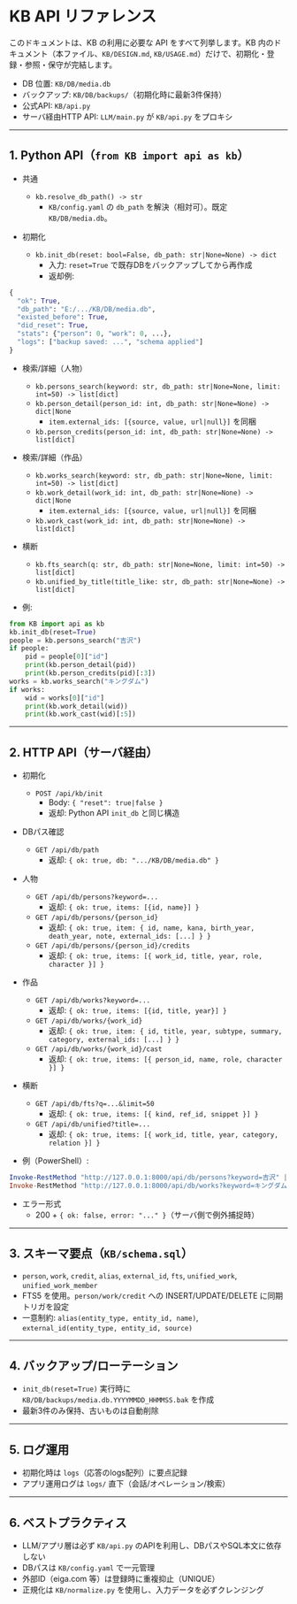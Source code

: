 # KB API リファレンス

このドキュメントは、KB の利用に必要な API をすべて列挙します。KB 内のドキュメント（本ファイル、`KB/DESIGN.md`, `KB/USAGE.md`）だけで、初期化・登録・参照・保守が完結します。

- DB 位置: `KB/DB/media.db`
- バックアップ: `KB/DB/backups/`（初期化時に最新3件保持）
- 公式API: `KB/api.py`
- サーバ経由HTTP API: `LLM/main.py` が `KB/api.py` をプロキシ

---

## 1. Python API（`from KB import api as kb`）

- 共通
  - `kb.resolve_db_path() -> str`
    - `KB/config.yaml` の `db_path` を解決（相対可）。既定 `KB/DB/media.db`。

- 初期化
  - `kb.init_db(reset: bool=False, db_path: str|None=None) -> dict`
    - 入力: `reset=True` で既存DBをバックアップしてから再作成
    - 返却例:
```python
{
  "ok": True,
  "db_path": "E:/.../KB/DB/media.db",
  "existed_before": True,
  "did_reset": True,
  "stats": {"person": 0, "work": 0, ...},
  "logs": ["backup saved: ...", "schema applied"]
}
```

- 検索/詳細（人物）
  - `kb.persons_search(keyword: str, db_path: str|None=None, limit: int=50) -> list[dict]`
  - `kb.person_detail(person_id: int, db_path: str|None=None) -> dict|None`
    - `item.external_ids: [{source, value, url|null}]` を同梱
  - `kb.person_credits(person_id: int, db_path: str|None=None) -> list[dict]`

- 検索/詳細（作品）
  - `kb.works_search(keyword: str, db_path: str|None=None, limit: int=50) -> list[dict]`
  - `kb.work_detail(work_id: int, db_path: str|None=None) -> dict|None`
    - `item.external_ids: [{source, value, url|null}]` を同梱
  - `kb.work_cast(work_id: int, db_path: str|None=None) -> list[dict]`

- 横断
  - `kb.fts_search(q: str, db_path: str|None=None, limit: int=50) -> list[dict]`
  - `kb.unified_by_title(title_like: str, db_path: str|None=None) -> list[dict]`

- 例:
```python
from KB import api as kb
kb.init_db(reset=True)
people = kb.persons_search("吉沢")
if people:
    pid = people[0]["id"]
    print(kb.person_detail(pid))
    print(kb.person_credits(pid)[:3])
works = kb.works_search("キングダム")
if works:
    wid = works[0]["id"]
    print(kb.work_detail(wid))
    print(kb.work_cast(wid)[:5])
```

---

## 2. HTTP API（サーバ経由）

- 初期化
  - `POST /api/kb/init`
    - Body: `{ "reset": true|false }`
    - 返却: Python API `init_db` と同じ構造

- DBパス確認
  - `GET /api/db/path`
    - 返却: `{ ok: true, db: ".../KB/DB/media.db" }`

- 人物
  - `GET /api/db/persons?keyword=...`
    - 返却: `{ ok: true, items: [{id, name}] }`
  - `GET /api/db/persons/{person_id}`
    - 返却: `{ ok: true, item: { id, name, kana, birth_year, death_year, note, external_ids: [...] } }`
  - `GET /api/db/persons/{person_id}/credits`
    - 返却: `{ ok: true, items: [{ work_id, title, year, role, character }] }`

- 作品
  - `GET /api/db/works?keyword=...`
    - 返却: `{ ok: true, items: [{id, title, year}] }`
  - `GET /api/db/works/{work_id}`
    - 返却: `{ ok: true, item: { id, title, year, subtype, summary, category, external_ids: [...] } }`
  - `GET /api/db/works/{work_id}/cast`
    - 返却: `{ ok: true, items: [{ person_id, name, role, character }] }`

- 横断
  - `GET /api/db/fts?q=...&limit=50`
    - 返却: `{ ok: true, items: [{ kind, ref_id, snippet }] }`
  - `GET /api/db/unified?title=...`
    - 返却: `{ ok: true, items: [{ work_id, title, year, category, relation }] }`

- 例（PowerShell）:
```powershell
Invoke-RestMethod "http://127.0.0.1:8000/api/db/persons?keyword=吉沢" | ConvertTo-Json -Depth 6
Invoke-RestMethod "http://127.0.0.1:8000/api/db/works?keyword=キングダム" | ConvertTo-Json -Depth 6
```

- エラー形式
  - 200 + `{ ok: false, error: "..." }`（サーバ側で例外捕捉時）

---

## 3. スキーマ要点（`KB/schema.sql`）
- `person`, `work`, `credit`, `alias`, `external_id`, `fts`, `unified_work`, `unified_work_member`
- FTS5 を使用。`person/work/credit` への INSERT/UPDATE/DELETE に同期トリガを設定
- 一意制約: `alias(entity_type, entity_id, name)`, `external_id(entity_type, entity_id, source)`

---

## 4. バックアップ/ローテーション
- `init_db(reset=True)` 実行時に `KB/DB/backups/media.db.YYYYMMDD_HHMMSS.bak` を作成
- 最新3件のみ保持、古いものは自動削除

---

## 5. ログ運用
- 初期化時は `logs`（応答のlogs配列）に要点記録
- アプリ運用ログは `logs/` 直下（会話/オペレーション/検索）

---

## 6. ベストプラクティス
- LLM/アプリ層は必ず `KB/api.py` のAPIを利用し、DBパスやSQL本文に依存しない
- DBパスは `KB/config.yaml` で一元管理
- 外部ID（eiga.com 等）は登録時に重複抑止（UNIQUE）
- 正規化は `KB/normalize.py` を使用し、入力データを必ずクレンジング

